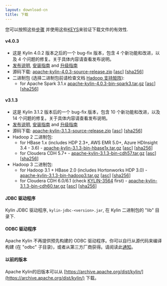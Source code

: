 ```yaml
---
layout: download-cn
title: 下载
---
```


您可以按照这些[步骤](https://www.apache.org/info/verification.html) 并使用这些[KEYS](https://www.apache.org/dist/kylin/KEYS)来验证下载文件的有效性.

#### v4.0.3
- 这是 Kylin 4.0.2 版本之后的一个 bug-fix 版本，包含 4 个新功能和改进，以及 4 个问题的修复。关于具体内容请查看发布说明。
- [发布说明](/docs/release_notes.html), [安装指南](https://cwiki.apache.org/confluence/display/KYLIN/Installation+Guide) and [升级指南](/docs/howto/howto_upgrade.html)
- 源码下载: [apache-kylin-4.0.3-source-release.zip](https://www.apache.org/dyn/closer.cgi/kylin/apache-kylin-4.0.3/apache-kylin-4.0.3-source-release.zip) \[[asc](https://www.apache.org/dist/kylin/apache-kylin-4.0.3/apache-kylin-4.0.3-source-release.zip.asc)\] \[[sha256](https://www.apache.org/dist/kylin/apache-kylin-4.0.3/apache-kylin-4.0.3-source-release.zip.sha256)\]
- 二进制包 (选择二进制包前请检查文档 [Hadoop 支持矩阵](https://cwiki.apache.org/confluence/display/KYLIN/Support+Hadoop+Version+Matrix+of+Kylin+4)):
  - for Apache Spark 3.1.x [apache-kylin-4.0.3-bin-spark3.tar.gz](https://www.apache.org/dyn/closer.cgi/kylin/apache-kylin-4.0.3/apache-kylin-4.0.3-bin-spark3.tar.gz) \[[asc](https://www.apache.org/dist/kylin/apache-kylin-4.0.3/apache-kylin-4.0.3-bin-spark3.tar.gz.asc)\] \[[sha256](https://www.apache.org/dist/kylin/apache-kylin-4.0.3/apache-kylin-4.0.3-bin-spark3.tar.gz.sha256)\]

#### v3.1.3
- 这是 Kylin 3.1.2 版本后的一个 bug-fix 版本，包含 10 个新功能和改进，以及 14 个问题的修复。关于具体内容请查看发布说明。
- [发布说明](/docs31/release_notes.html), [安装指南](/docs31/install/index.html) and [升级指南](/docs31/howto/howto_upgrade.html)
- 源码下载: [apache-kylin-3.1.3-source-release.zip](https://www.apache.org/dyn/closer.cgi/kylin/apache-kylin-3.1.3/apache-kylin-3.1.3-source-release.zip) \[[asc](https://www.apache.org/dist/kylin/apache-kylin-3.1.3/apache-kylin-3.1.3-source-release.zip.asc)\] \[[sha256](https://www.apache.org/dist/kylin/apache-kylin-3.1.3/apache-kylin-3.1.3-source-release.zip.sha256)\]
- Hadoop 2 二进制包:
  - for HBase 1.x (includes HDP 2.3+, AWS EMR 5.0+, Azure HDInsight 3.4 - 3.6) - [apache-kylin-3.1.3-bin-hbase1x.tar.gz](https://www.apache.org/dyn/closer.cgi/kylin/apache-kylin-3.1.3/apache-kylin-3.1.3-bin-hbase1x.tar.gz) \[[asc](https://www.apache.org/dist/kylin/apache-kylin-3.1.3/apache-kylin-3.1.3-bin-hbase1x.tar.gz.asc)\] \[[sha256](https://www.apache.org/dist/kylin/apache-kylin-3.1.3/apache-kylin-3.1.3-bin-hbase1x.tar.gz.sha256)\]
  - for Cloudera CDH 5.7+ - [apache-kylin-3.1.3-bin-cdh57.tar.gz](https://www.apache.org/dyn/closer.cgi/kylin/apache-kylin-3.1.3/apache-kylin-3.1.3-bin-cdh57.tar.gz) \[[asc](https://www.apache.org/dist/kylin/apache-kylin-3.1.3/apache-kylin-3.1.3-bin-cdh57.tar.gz.asc)\] \[[sha256](https://www.apache.org/dist/kylin/apache-kylin-3.1.3/apache-kylin-3.1.3-bin-cdh57.tar.gz.sha256)\]
- Hadoop 3 二进制包:
  - for Hadoop 3.1 + HBase 2.0 (includes Hortonworks HDP 3.0) - [apache-kylin-3.1.3-bin-hadoop3.tar.gz](https://www.apache.org/dyn/closer.cgi/kylin/apache-kylin-3.1.3/apache-kylin-3.1.3-bin-hadoop3.tar.gz) \[[asc](https://www.apache.org/dist/kylin/apache-kylin-3.1.3/apache-kylin-3.1.3-bin-hadoop3.tar.gz.asc)\] \[[sha256](https://www.apache.org/dist/kylin/apache-kylin-3.1.3/apache-kylin-3.1.3-bin-hadoop3.tar.gz.sha256)\]
  - for Cloudera CDH 6.0/6.1 (check [KYLIN-3564](https://issues.apache.org/jira/browse/KYLIN-3564) first) - [apache-kylin-3.1.3-bin-cdh60.tar.gz](https://www.apache.org/dyn/closer.cgi/kylin/apache-kylin-3.1.3/apache-kylin-3.1.3-bin-cdh60.tar.gz) \[[asc](https://www.apache.org/dist/kylin/apache-kylin-3.1.3/apache-kylin-3.1.3-bin-cdh60.tar.gz.asc)\] \[[sha256](https://www.apache.org/dist/kylin/apache-kylin-3.1.3/apache-kylin-3.1.3-bin-cdh60.tar.gz.sha256)\]

#### JDBC 驱动程序

Kylin JDBC 驱动程序, `kylin-jdbc-<version>.jar`, 在 Kylin 二进制包的 "lib" 目录下.

#### ODBC 驱动程序

Apache Kylin 不再提供预先构建的 ODBC 驱动程序。你可以自行从源代码来编译构建 (在 "odbc" 子目录)，或者从第三方厂商获得。请阅读此[通知](http://apache-kylin.74782.x6.nabble.com/Kylin-ODBC-driver-is-removed-from-download-page-td12928.html)。

#### 以前的版本  
Apache Kylin的旧版本可以从 [https://archive.apache.org/dist/kylin/](https://archive.apache.org/dist/kylin/) 下载。
